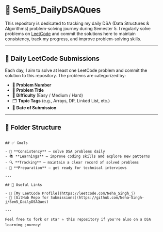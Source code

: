 
# 📘 Sem5_DailyDSAQues

This repository is dedicated to tracking my daily DSA (Data Structures & Algorithms) problem-solving journey during Semester 5. I regularly solve problems on [LeetCode](https://leetcode.com/Neha_Singh_j) and commit the solutions here to maintain consistency, track my progress, and improve problem-solving skills.

---

## 📅 Daily LeetCode Submissions

Each day, I aim to solve at least one LeetCode problem and commit the solution to this repository. The problems are categorized by:

- 🔢 **Problem Number**
- 📝 **Problem Title**
- 🧠 **Difficulty** (Easy / Medium / Hard)
- 🗂️ **Topic Tags** (e.g., Arrays, DP, Linked List, etc.)
- 📆 **Date of Submission**

---

## 📂 Folder Structure

```

## ✅ Goals

- 🔁 **Consistency** — solve DSA problems daily
- 📚 **Learnings** — improve coding skills and explore new patterns
- 🔍 **Tracking** — maintain a clear record of solved problems
- 🚀 **Preparation** — get ready for technical interviews

---

## 📎 Useful Links

- 🔗 [My LeetCode Profile](https://leetcode.com/Neha_Singh_j)
- 📓 [GitHub Repo for Submissions](https://github.com/Neha-Singh-j/Sem5_DailyDSAQues)

---

Feel free to fork or star ⭐ this repository if you're also on a DSA learning journey!

```
